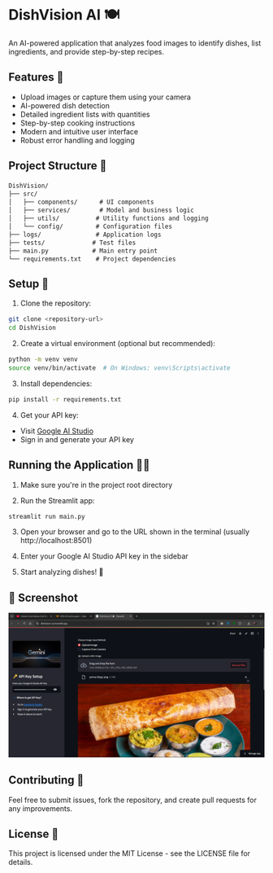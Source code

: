 # DishVision AI 🍽️

An AI-powered application that analyzes food images to identify dishes, list ingredients, and provide step-by-step recipes.

## Features 🌟

- Upload images or capture them using your camera
- AI-powered dish detection
- Detailed ingredient lists with quantities
- Step-by-step cooking instructions
- Modern and intuitive user interface
- Robust error handling and logging

## Project Structure 📁

```
DishVision/
├── src/
│   ├── components/      # UI components
│   ├── services/        # Model and business logic
│   ├── utils/          # Utility functions and logging
│   └── config/         # Configuration files
├── logs/               # Application logs
├── tests/             # Test files
├── main.py            # Main entry point
└── requirements.txt    # Project dependencies
```

## Setup 🚀

1. Clone the repository:
```bash
git clone <repository-url>
cd DishVision
```

2. Create a virtual environment (optional but recommended):
```bash
python -m venv venv
source venv/bin/activate  # On Windows: venv\Scripts\activate
```

3. Install dependencies:
```bash
pip install -r requirements.txt
```

4. Get your API key:
- Visit [Google AI Studio](https://aistudio.google.com/)
- Sign in and generate your API key

## Running the Application 🏃‍♂️

1. Make sure you're in the project root directory

2. Run the Streamlit app:
```bash
streamlit run main.py
```

3. Open your browser and go to the URL shown in the terminal (usually http://localhost:8501)

4. Enter your Google AI Studio API key in the sidebar

5. Start analyzing dishes! 🎉

## 📸 Screenshot
![DishVision AI Screenshot](screenshots/img.png)  

## Contributing 🤝

Feel free to submit issues, fork the repository, and create pull requests for any improvements.

## License 📄

This project is licensed under the MIT License - see the LICENSE file for details. 